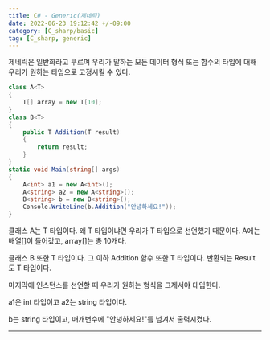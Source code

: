 ```yaml
---
title: C# - Generic(제네릭)
date: 2022-06-23 19:12:42 +/-09:00
category: [C_sharp/basic]
tag: [C_sharp, generic]
---
```


제네릭은 일반화라고 부르며 우리가 말하는 모든 데이터 형식 또는 함수의 타입에 대해 우리가 원하는 타입으로 고정시킬 수 있다.

```csharp
class A<T>
{
    T[] array = new T[10];
}
class B<T>
{
    public T Addition(T result)
    {
        return result;
    }
}
static void Main(string[] args)
{
    A<int> a1 = new A<int>();
    A<string> a2 = new A<string>();
    B<string> b = new B<string>();
    Console.WriteLine(b.Addition("안녕하세요!"));
}
```
클래스 A는 T 타입이다. 왜 T 타입이냐면 우리가 T 타입으로 선언했기 때문이다. A에는 배열[]이 들어갔고, array[]는 총 10개다.


클래스 B 또한 T 타입이다. 그 이하 Addition 함수 또한 T 타입이다. 반환되는 Result도 T 타입이다.


마지막에 인스턴스를 선언할 때 우리가 원하는 형식을 그제서야 대입한다.

a1은 int 타입이고 a2는 string 타입이다.

b는 string 타입이고, 매개변수에 "안녕하세요!"를 넘겨서 출력시켰다.

---